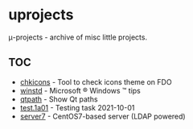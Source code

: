 # uprojects

&mu;-projects - archive of misc little projects.

## TOC
- [chkicons](chkicons) - Tool to check icons theme on FDO
- [winstd](winstd) - Microsoft &reg; Windows &trade; tips
- [qtpath](qtpath) - Show Qt paths
- [test.1a01](test.1a01) - Testing task 2021-10-01
- [server7](server7) - CentOS7-based server (LDAP powered)
